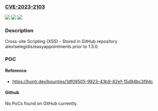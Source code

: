 ### [CVE-2023-2103](https://cve.mitre.org/cgi-bin/cvename.cgi?name=CVE-2023-2103)
![](https://img.shields.io/static/v1?label=Product&message=alextselegidis%2Feasyappointments&color=blue)
![](https://img.shields.io/static/v1?label=Version&message=%3C%201.5.0%20&color=brighgreen)
![](https://img.shields.io/static/v1?label=Vulnerability&message=CWE-79%20Improper%20Neutralization%20of%20Input%20During%20Web%20Page%20Generation%20('Cross-site%20Scripting')&color=brighgreen)

### Description

Cross-site Scripting (XSS) - Stored in GitHub repository alextselegidis/easyappointments prior to 1.5.0.

### POC

#### Reference
- https://huntr.dev/bounties/1df09505-9923-43b9-82ef-15d94bc3f9dc

#### Github
No PoCs found on GitHub currently.

